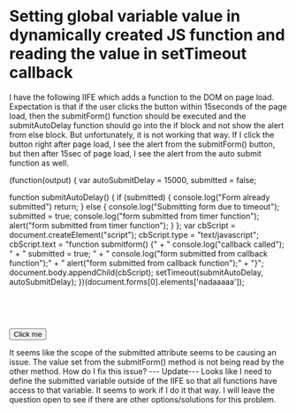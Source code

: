 
# Setting global variable value in dynamically created JS function and reading the value in setTimeout callback

I have the following IIFE which adds a function to the DOM on page load. Expectation is that if the user clicks the button within 15seconds of the page load, then the submitForm() function should be executed and the submitAutoDelay function should go into the if block and not show the alert from else block. But unfortunately, it is not working that way. If I click the button right after page load, I see the alert from the submitForm() button, but then after 15sec of page load, I see the alert from the auto submit function as well.


(function(output) {
  var autoSubmitDelay = 15000,
    submitted = false;

  function submitAutoDelay() {
    if (submitted) {
      console.log("Form already submitted")
      return;
    } else {
      console.log("Submitting form due to timeout");
      submitted = true;
      console.log("form submitted from timer function");
      alert("form submitted from timer function");
    }
  };
  var cbScript = document.createElement("script");
  cbScript.type = "text/javascript";
  cbScript.text = "function submitform() {" +
    "   console.log(\"callback called\"); " +
    "   submitted = true; " +
    "   console.log(\"form submitted from callback function\");" +
    "   alert(\"form submitted from callback function\");" +
    "}";
  document.body.appendChild(cbScript);
  setTimeout(submitAutoDelay, autoSubmitDelay);
})(document.forms[0].elements['nadaaaaa']);
<p>&nbsp;</p>
<p>&nbsp;</p>
<form name="myForm">
  <button type="button" onclick="submitform();">Click me</button>
</form>



It seems like the scope of the submitted attribute seems to be causing an issue. The value set from the submitForm() method is not being read by the other method. How do I fix this issue?
--- Update---
Looks like I need to define the submitted variable outside of the IIFE so that all functions have access to that variable. It seems to work if I do it that way. I will leave the question open to see if there are other options/solutions for this problem.

        